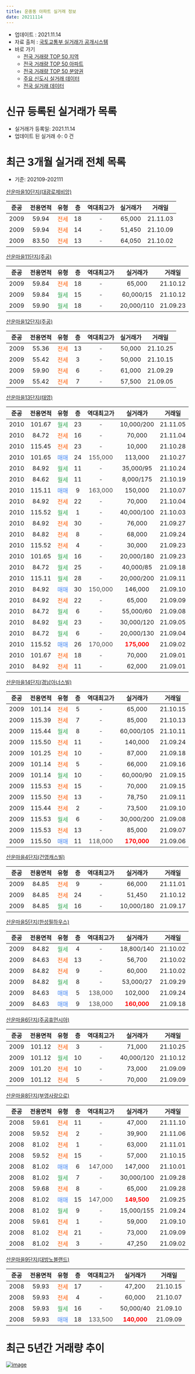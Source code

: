 ```yaml
---
title: 운중동 아파트 실거래 정보
date: 20211114
---
```


* 업데이트 : 2021.11.14
* 자료 출처 : [국토교통부 실거래가 공개시스템](http://rt.molit.go.kr)
* 바로 가기
    * [전국 거래량 TOP 50 지역](https://apt-info.github.io/apt-trade-info/tr)
    * [전국 거래량 TOP 50 아파트](https://apt-info.github.io/apt-trade-info/ta)
    * [전국 거래량 TOP 50 분양권](https://apt-info.github.io/apt-trade-info/tb)
    * [주요 신도시 실거래 데이터](https://apt-info.github.io/apt-trade-info/newtown)
    * [전국 실거래 데이터](https://apt-info.github.io/apt-trade-info/all)



<script async src="https://pagead2.googlesyndication.com/pagead/js/adsbygoogle.js"></script>
<!-- 기본광고 -->
<ins class="adsbygoogle"
     style="display:block"
     data-ad-client="ca-pub-1142216861245946"
     data-ad-slot="4805727019"
     data-ad-format="auto"
     data-full-width-responsive="true"></ins>
<script>
     (adsbygoogle = window.adsbygoogle || []).push({});
</script>


# 신규 등록된 실거래가 목록

* 실거래가 등록일: 2021.11.14
* 업데이트 된 실거래 수: 0 건




<script async src="https://pagead2.googlesyndication.com/pagead/js/adsbygoogle.js"></script>
<!-- 기본광고 -->
<ins class="adsbygoogle"
     style="display:block"
     data-ad-client="ca-pub-1142216861245946"
     data-ad-slot="4805727019"
     data-ad-format="auto"
     data-full-width-responsive="true"></ins>
<script>
     (adsbygoogle = window.adsbygoogle || []).push({});
</script>


# 최근 3개월 실거래 전체 목록
* 기준: 202109-202111


[산운마을10단지(대광로제비앙)](https://search.naver.com/search.naver?query=%EC%82%B0%EC%9A%B4%EB%A7%88%EC%9D%8410%EB%8B%A8%EC%A7%80%28%EB%8C%80%EA%B4%91%EB%A1%9C%EC%A0%9C%EB%B9%84%EC%95%99%29)

|준공|전용면적|유형|층|역대최고가|실거래가|거래일|
|:---:|:---:|:---:|:---:|:---:|:---:|:---:|
|2009|59.94|<span style="color:#FF5A00">전세</span>|18|<span style="color:#444444">-</span>|65,000|21.11.03|
|2009|59.94|<span style="color:#FF5A00">전세</span>|14|<span style="color:#444444">-</span>|51,450|21.10.09|
|2009|83.50|<span style="color:#FF5A00">전세</span>|13|<span style="color:#444444">-</span>|64,050|21.10.02|

[산운마을11단지(주공)](https://search.naver.com/search.naver?query=%EC%82%B0%EC%9A%B4%EB%A7%88%EC%9D%8411%EB%8B%A8%EC%A7%80%28%EC%A3%BC%EA%B3%B5%29)

|준공|전용면적|유형|층|역대최고가|실거래가|거래일|
|:---:|:---:|:---:|:---:|:---:|:---:|:---:|
|2009|59.84|<span style="color:#FF5A00">전세</span>|18|<span style="color:#444444">-</span>|65,000|21.10.12|
|2009|59.84|<span style="color:#34A853">월세</span>|15|<span style="color:#444444">-</span>|60,000/15|21.10.12|
|2009|59.90|<span style="color:#34A853">월세</span>|18|<span style="color:#444444">-</span>|20,000/110|21.09.23|

[산운마을12단지(주공)](https://search.naver.com/search.naver?query=%EC%82%B0%EC%9A%B4%EB%A7%88%EC%9D%8412%EB%8B%A8%EC%A7%80%28%EC%A3%BC%EA%B3%B5%29)

|준공|전용면적|유형|층|역대최고가|실거래가|거래일|
|:---:|:---:|:---:|:---:|:---:|:---:|:---:|
|2009|55.36|<span style="color:#FF5A00">전세</span>|13|<span style="color:#444444">-</span>|50,000|21.10.25|
|2009|55.42|<span style="color:#FF5A00">전세</span>|3|<span style="color:#444444">-</span>|50,000|21.10.15|
|2009|59.90|<span style="color:#FF5A00">전세</span>|6|<span style="color:#444444">-</span>|61,000|21.09.29|
|2009|55.42|<span style="color:#FF5A00">전세</span>|7|<span style="color:#444444">-</span>|57,500|21.09.05|

[산운마을13단지(태영)](https://search.naver.com/search.naver?query=%EC%82%B0%EC%9A%B4%EB%A7%88%EC%9D%8413%EB%8B%A8%EC%A7%80%28%ED%83%9C%EC%98%81%29)

|준공|전용면적|유형|층|역대최고가|실거래가|거래일|
|:---:|:---:|:---:|:---:|:---:|:---:|:---:|
|2010|101.67|<span style="color:#34A853">월세</span>|23|<span style="color:#444444">-</span>|10,000/200|21.11.05|
|2010|84.72|<span style="color:#FF5A00">전세</span>|16|<span style="color:#444444">-</span>|70,000|21.11.04|
|2010|115.45|<span style="color:#FF5A00">전세</span>|23|<span style="color:#444444">-</span>|10,000|21.10.28|
|2010|101.65|<span style="color:#4285F3">매매</span>|24|<span style="color:#444444">155,000</span>|113,000|21.10.27|
|2010|84.92|<span style="color:#34A853">월세</span>|11|<span style="color:#444444">-</span>|35,000/95|21.10.24|
|2010|84.62|<span style="color:#34A853">월세</span>|11|<span style="color:#444444">-</span>|8,000/175|21.10.19|
|2010|115.11|<span style="color:#4285F3">매매</span>|9|<span style="color:#444444">163,000</span>|150,000|21.10.07|
|2010|84.92|<span style="color:#FF5A00">전세</span>|22|<span style="color:#444444">-</span>|70,000|21.10.04|
|2010|115.52|<span style="color:#34A853">월세</span>|1|<span style="color:#444444">-</span>|40,000/100|21.10.03|
|2010|84.92|<span style="color:#FF5A00">전세</span>|30|<span style="color:#444444">-</span>|76,000|21.09.27|
|2010|84.82|<span style="color:#FF5A00">전세</span>|8|<span style="color:#444444">-</span>|68,000|21.09.24|
|2010|115.52|<span style="color:#FF5A00">전세</span>|4|<span style="color:#444444">-</span>|30,000|21.09.23|
|2010|101.65|<span style="color:#34A853">월세</span>|16|<span style="color:#444444">-</span>|20,000/180|21.09.23|
|2010|84.72|<span style="color:#34A853">월세</span>|25|<span style="color:#444444">-</span>|40,000/85|21.09.18|
|2010|115.11|<span style="color:#34A853">월세</span>|28|<span style="color:#444444">-</span>|20,000/200|21.09.11|
|2010|84.92|<span style="color:#4285F3">매매</span>|30|<span style="color:#444444">150,000</span>|146,000|21.09.10|
|2010|84.92|<span style="color:#FF5A00">전세</span>|22|<span style="color:#444444">-</span>|65,000|21.09.09|
|2010|84.72|<span style="color:#34A853">월세</span>|6|<span style="color:#444444">-</span>|55,000/60|21.09.08|
|2010|84.92|<span style="color:#34A853">월세</span>|23|<span style="color:#444444">-</span>|30,000/120|21.09.05|
|2010|84.72|<span style="color:#34A853">월세</span>|6|<span style="color:#444444">-</span>|20,000/130|21.09.04|
|2010|115.52|<span style="color:#4285F3">매매</span>|26|<span style="color:#444444">170,000</span>|<b><span style="color:#FF0000">175,000</span></b>|21.09.02|
|2010|101.67|<span style="color:#FF5A00">전세</span>|18|<span style="color:#444444">-</span>|70,000|21.09.01|
|2010|84.92|<span style="color:#FF5A00">전세</span>|11|<span style="color:#444444">-</span>|62,000|21.09.01|

[산운마을14단지(경남아너스빌)](https://search.naver.com/search.naver?query=%EC%82%B0%EC%9A%B4%EB%A7%88%EC%9D%8414%EB%8B%A8%EC%A7%80%28%EA%B2%BD%EB%82%A8%EC%95%84%EB%84%88%EC%8A%A4%EB%B9%8C%29)

|준공|전용면적|유형|층|역대최고가|실거래가|거래일|
|:---:|:---:|:---:|:---:|:---:|:---:|:---:|
|2009|101.14|<span style="color:#FF5A00">전세</span>|5|<span style="color:#444444">-</span>|65,000|21.10.15|
|2009|115.39|<span style="color:#FF5A00">전세</span>|7|<span style="color:#444444">-</span>|85,000|21.10.13|
|2009|115.44|<span style="color:#34A853">월세</span>|8|<span style="color:#444444">-</span>|60,000/105|21.10.11|
|2009|115.50|<span style="color:#FF5A00">전세</span>|11|<span style="color:#444444">-</span>|140,000|21.09.24|
|2009|101.25|<span style="color:#FF5A00">전세</span>|10|<span style="color:#444444">-</span>|87,000|21.09.18|
|2009|101.14|<span style="color:#FF5A00">전세</span>|5|<span style="color:#444444">-</span>|66,000|21.09.16|
|2009|101.14|<span style="color:#34A853">월세</span>|10|<span style="color:#444444">-</span>|60,000/90|21.09.15|
|2009|115.53|<span style="color:#FF5A00">전세</span>|15|<span style="color:#444444">-</span>|70,000|21.09.15|
|2009|115.50|<span style="color:#FF5A00">전세</span>|13|<span style="color:#444444">-</span>|78,750|21.09.11|
|2009|115.44|<span style="color:#FF5A00">전세</span>|2|<span style="color:#444444">-</span>|73,500|21.09.10|
|2009|115.53|<span style="color:#34A853">월세</span>|6|<span style="color:#444444">-</span>|30,000/200|21.09.08|
|2009|115.53|<span style="color:#FF5A00">전세</span>|13|<span style="color:#444444">-</span>|85,000|21.09.07|
|2009|115.50|<span style="color:#4285F3">매매</span>|11|<span style="color:#444444">118,000</span>|<b><span style="color:#FF0000">170,000</span></b>|21.09.06|


<script async src="https://pagead2.googlesyndication.com/pagead/js/adsbygoogle.js"></script>
<!-- 기본광고 -->
<ins class="adsbygoogle"
     style="display:block"
     data-ad-client="ca-pub-1142216861245946"
     data-ad-slot="4805727019"
     data-ad-format="auto"
     data-full-width-responsive="true"></ins>
<script>
     (adsbygoogle = window.adsbygoogle || []).push({});
</script>


[산운마을4단지(건영캐스빌)](https://search.naver.com/search.naver?query=%EC%82%B0%EC%9A%B4%EB%A7%88%EC%9D%844%EB%8B%A8%EC%A7%80%28%EA%B1%B4%EC%98%81%EC%BA%90%EC%8A%A4%EB%B9%8C%29)

|준공|전용면적|유형|층|역대최고가|실거래가|거래일|
|:---:|:---:|:---:|:---:|:---:|:---:|:---:|
|2009|84.85|<span style="color:#FF5A00">전세</span>|9|<span style="color:#444444">-</span>|66,000|21.11.01|
|2009|84.85|<span style="color:#FF5A00">전세</span>|24|<span style="color:#444444">-</span>|51,450|21.10.12|
|2009|84.85|<span style="color:#34A853">월세</span>|16|<span style="color:#444444">-</span>|10,000/180|21.09.17|

[산운마을5단지(한성필하우스)](https://search.naver.com/search.naver?query=%EC%82%B0%EC%9A%B4%EB%A7%88%EC%9D%845%EB%8B%A8%EC%A7%80%28%ED%95%9C%EC%84%B1%ED%95%84%ED%95%98%EC%9A%B0%EC%8A%A4%29)

|준공|전용면적|유형|층|역대최고가|실거래가|거래일|
|:---:|:---:|:---:|:---:|:---:|:---:|:---:|
|2009|84.82|<span style="color:#34A853">월세</span>|4|<span style="color:#444444">-</span>|18,800/140|21.10.02|
|2009|84.63|<span style="color:#FF5A00">전세</span>|13|<span style="color:#444444">-</span>|56,700|21.10.02|
|2009|84.82|<span style="color:#FF5A00">전세</span>|9|<span style="color:#444444">-</span>|60,000|21.10.02|
|2009|84.82|<span style="color:#34A853">월세</span>|8|<span style="color:#444444">-</span>|53,000/27|21.09.29|
|2009|84.63|<span style="color:#4285F3">매매</span>|5|<span style="color:#444444">138,000</span>|102,000|21.09.24|
|2009|84.63|<span style="color:#4285F3">매매</span>|9|<span style="color:#444444">138,000</span>|<b><span style="color:#FF0000">160,000</span></b>|21.09.18|

[산운마을6단지(주공휴먼시아)](https://search.naver.com/search.naver?query=%EC%82%B0%EC%9A%B4%EB%A7%88%EC%9D%846%EB%8B%A8%EC%A7%80%28%EC%A3%BC%EA%B3%B5%ED%9C%B4%EB%A8%BC%EC%8B%9C%EC%95%84%29)

|준공|전용면적|유형|층|역대최고가|실거래가|거래일|
|:---:|:---:|:---:|:---:|:---:|:---:|:---:|
|2009|101.12|<span style="color:#FF5A00">전세</span>|3|<span style="color:#444444">-</span>|71,000|21.10.25|
|2009|101.12|<span style="color:#34A853">월세</span>|10|<span style="color:#444444">-</span>|40,000/120|21.10.12|
|2009|101.20|<span style="color:#FF5A00">전세</span>|10|<span style="color:#444444">-</span>|73,000|21.09.09|
|2009|101.12|<span style="color:#FF5A00">전세</span>|5|<span style="color:#444444">-</span>|70,000|21.09.09|

[산운마을8단지(부영사랑으로)](https://search.naver.com/search.naver?query=%EC%82%B0%EC%9A%B4%EB%A7%88%EC%9D%848%EB%8B%A8%EC%A7%80%28%EB%B6%80%EC%98%81%EC%82%AC%EB%9E%91%EC%9C%BC%EB%A1%9C%29)

|준공|전용면적|유형|층|역대최고가|실거래가|거래일|
|:---:|:---:|:---:|:---:|:---:|:---:|:---:|
|2008|59.61|<span style="color:#FF5A00">전세</span>|11|<span style="color:#444444">-</span>|47,000|21.11.10|
|2008|59.52|<span style="color:#FF5A00">전세</span>|2|<span style="color:#444444">-</span>|39,900|21.11.06|
|2008|81.02|<span style="color:#FF5A00">전세</span>|1|<span style="color:#444444">-</span>|63,000|21.11.01|
|2008|59.52|<span style="color:#FF5A00">전세</span>|15|<span style="color:#444444">-</span>|57,000|21.10.15|
|2008|81.02|<span style="color:#4285F3">매매</span>|6|<span style="color:#444444">147,000</span>|147,000|21.10.01|
|2008|81.02|<span style="color:#34A853">월세</span>|7|<span style="color:#444444">-</span>|30,000/100|21.09.28|
|2008|59.68|<span style="color:#FF5A00">전세</span>|8|<span style="color:#444444">-</span>|65,000|21.09.28|
|2008|81.02|<span style="color:#4285F3">매매</span>|15|<span style="color:#444444">147,000</span>|<b><span style="color:#FF0000">149,500</span></b>|21.09.25|
|2008|81.02|<span style="color:#34A853">월세</span>|9|<span style="color:#444444">-</span>|15,000/155|21.09.24|
|2008|59.61|<span style="color:#FF5A00">전세</span>|1|<span style="color:#444444">-</span>|59,000|21.09.10|
|2008|81.02|<span style="color:#FF5A00">전세</span>|21|<span style="color:#444444">-</span>|73,000|21.09.09|
|2008|81.02|<span style="color:#FF5A00">전세</span>|3|<span style="color:#444444">-</span>|47,250|21.09.02|

[산운마을9단지(대방노블랜드)](https://search.naver.com/search.naver?query=%EC%82%B0%EC%9A%B4%EB%A7%88%EC%9D%849%EB%8B%A8%EC%A7%80%28%EB%8C%80%EB%B0%A9%EB%85%B8%EB%B8%94%EB%9E%9C%EB%93%9C%29)

|준공|전용면적|유형|층|역대최고가|실거래가|거래일|
|:---:|:---:|:---:|:---:|:---:|:---:|:---:|
|2008|59.93|<span style="color:#FF5A00">전세</span>|17|<span style="color:#444444">-</span>|47,200|21.10.15|
|2008|59.93|<span style="color:#FF5A00">전세</span>|4|<span style="color:#444444">-</span>|60,000|21.10.07|
|2008|59.93|<span style="color:#34A853">월세</span>|16|<span style="color:#444444">-</span>|50,000/40|21.09.10|
|2008|59.93|<span style="color:#4285F3">매매</span>|18|<span style="color:#444444">133,500</span>|<b><span style="color:#FF0000">140,000</span></b>|21.09.09|



<script async src="https://pagead2.googlesyndication.com/pagead/js/adsbygoogle.js"></script>
<!-- 기본광고 -->
<ins class="adsbygoogle"
     style="display:block"
     data-ad-client="ca-pub-1142216861245946"
     data-ad-slot="4805727019"
     data-ad-format="auto"
     data-full-width-responsive="true"></ins>
<script>
     (adsbygoogle = window.adsbygoogle || []).push({});
</script>


# 최근 5년간 거래량 추이


<div style="width:100%;">
    <canvas id="deal_progress" height="200"></canvas>
</div>

<script>
new Chart(document.getElementById("deal_progress"), {
    type: 'line',
    data: {
        labels: ['16.01','16.02','16.03','16.04','16.05','16.06','16.07','16.08','16.09','16.10','16.11','16.12','17.01','17.02','17.03','17.04','17.05','17.06','17.07','17.08','17.09','17.10','17.11','17.12','18.01','18.02','18.03','18.04','18.05','18.06','18.07','18.08','18.09','18.10','18.11','18.12','19.01','19.02','19.03','19.04','19.05','19.06','19.07','19.08','19.09','19.10','19.11','19.12','20.01','20.02','20.03','20.04','20.05','20.06','20.07','20.08','20.09','20.10','20.11','20.12','21.01','21.02','21.03','21.04','21.05','21.06','21.07','21.08','21.09','21.10','21.11'],
        datasets: [{
            label: '매매/분양권',
            data: [7,3,9,21,22,31,19,26,28,24,12,10,3,7,9,23,43,26,44,20,19,12,15,23,34,13,12,5,5,6,8,24,10,2,3,3,2,0,3,2,4,7,15,19,28,33,68,66,49,58,40,21,13,54,38,31,16,25,35,64,27,20,21,11,22,8,17,12,7,3,0],
            borderColor: "rgba(66, 133, 243, 1)",
            backgroundColor: "rgba(66, 133, 243, 0.05)",
            borderWidth: 1,
            pointRadius: 0,
            fill: false,
            lineTension: 0
        },{
            label: '전/월세',
            data: [34,40,29,26,19,34,207,71,55,46,35,37,31,46,32,25,30,41,16,187,25,23,25,29,36,53,32,23,17,23,172,31,36,39,28,20,24,39,39,19,18,14,25,16,28,29,49,46,50,57,35,20,27,49,50,31,25,35,35,39,27,25,26,30,37,33,25,32,35,23,7],
            borderColor: "rgba(255, 90, 0, 1)",
            backgroundColor: "rgba(255, 90, 0, 0.05)",
            borderWidth: 1,
            pointRadius: 0,
            fill: false,
            lineTension: 0
        },{
            label: '합계',
            data: [41,43,38,47,41,65,226,97,83,70,47,47,34,53,41,48,73,67,60,207,44,35,40,52,70,66,44,28,22,29,180,55,46,41,31,23,26,39,42,21,22,21,40,35,56,62,117,112,99,115,75,41,40,103,88,62,41,60,70,103,54,45,47,41,59,41,42,44,42,26,7],
            borderColor: "rgba(0, 0, 0, 1)",
            backgroundColor: "rgba(0, 0, 0, 0.03)",
            borderWidth: 0.1,
            pointRadius: 0,
            fill: true,
            lineTension: 0
        }
        ]
    },
    options: {
        responsive: true,
        title: {
            display: false
        },
        tooltips: {
            mode: 'index',
            intersect: false
        },
        hover: {
            mode: 'nearest',
            intersect: true
        },
        scales: {
            xAxes: [{
                display: true,
                scaleLabel: {
                    display: true,
                    labelString: '년/월'
                }
            }],
            yAxes: [{
                display: true,
                ticks: {
                    suggestedMin: 0,
                },
                scaleLabel: {
                    display: true,
                    labelString: '실거래 수'
                }
            }]
        }
    }
});

</script>


[![image](https://apt-info.github.io/images/2020-01-03-apt-trade-info/1024x500.png)](https://play.google.com/store/apps/details?id=com.aptinfo.apttradeinfo)

